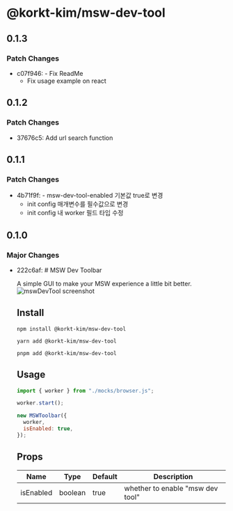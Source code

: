 # @korkt-kim/msw-dev-tool

## 0.1.3

### Patch Changes

- c07f946: - Fix ReadMe
  - Fix usage example on react

## 0.1.2

### Patch Changes

- 37676c5: Add url search function

## 0.1.1

### Patch Changes

- 4b71f9f: - msw-dev-tool-enabled 기본값 true로 변경
  - init config 매개변수를 필수값으로 변경
  - init config 내 worker 필드 타입 수정

## 0.1.0

### Major Changes

- 222c6af: # MSW Dev Toolbar

  A simple GUI to make your MSW experience a little bit better.
  ![mswDevTool screenshot](../.preview/scrn-01.png)

  ## Install

  `npm install @korkt-kim/msw-dev-tool`

  `yarn add @korkt-kim/msw-dev-tool`

  `pnpm add @korkt-kim/msw-dev-tool`

  ## Usage

  ```js
  import { worker } from "./mocks/browser.js";

  worker.start();

  new MSWToolbar({
    worker,
    isEnabled: true,
  });
  ```

  ## Props

  | Name      | Type    | Default | Description                      |
  | --------- | ------- | ------- | -------------------------------- |
  | isEnabled | boolean | true    | whether to enable "msw dev tool" |
